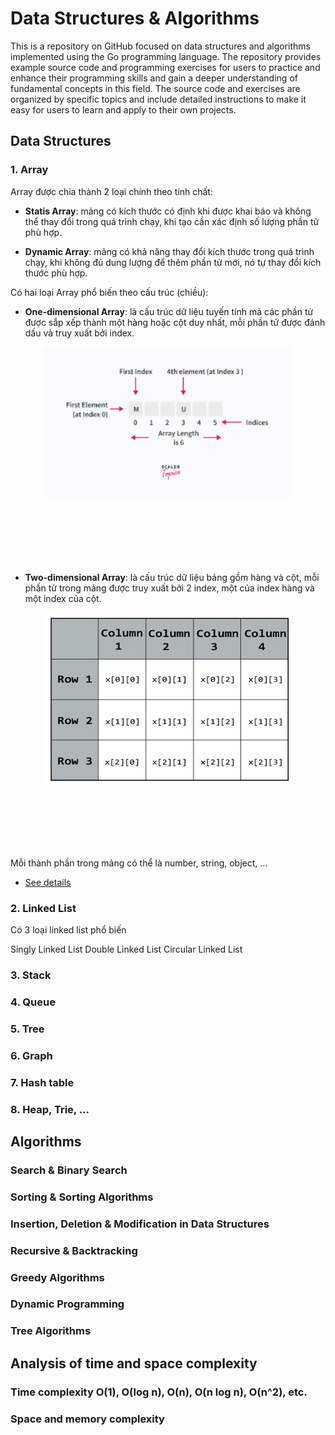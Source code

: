 # Data Structures & Algorithms
<p>This is a repository on GitHub focused on data structures and algorithms implemented using the Go programming language. The repository provides example source code and programming exercises for users to practice and enhance their programming skills and gain a deeper understanding of fundamental concepts in this field. The source code and exercises are organized by specific topics and include detailed instructions to make it easy for users to learn and apply to their own projects.</p>

## Data Structures
### 1. Array
Array được chia thành 2 loại chính theo tính chất:

- **Statis Array**: mảng có kích thước có định khi được khai báo và không thể thay đổi trong quá trình chạy, khi tạo cần xác định số lượng phần tử phù hợp.

- **Dynamic Array**: mảng có khả năng thay đổi kích thước trong quá trình chạy, khi không đủ dung lượng để thêm phần tử mới, nó tự thay đổi kích thước phù hợp.

Có hai loại Array phổ biến theo cấu trúc (chiều):

- **One-dimensional Array**: là cấu trúc dữ liệu tuyến tính mà các phần tử được sắp xếp thành một hàng hoặc cột duy nhất, mỗi phần tử được đánh dấu và truy xuất bởi index.
<div align="center">
    <img src="images/one-dimensional-array.png" style="width:400px; margin-bottom:100px">
</div>

- **Two-dimensional Array**: là cấu trúc dữ liệu bảng gồm hàng và cột, mỗi phần tử trong mảng được truy xuất bởi 2 index, một của index hàng và một index của cột.
<div align="center">
    <img src="images/two-dimensional-array.jpeg" style="width:400px; margin-bottom:100px">
</div>

Mỗi thành phần trong mảng có thể là number, string, object, ...
- [See details](./data-structure/README.md)

### 2. Linked List
Có 3 loại linked list phổ biến

Singly Linked List
Double Linked List
Circular Linked List

### 3. Stack
### 4. Queue
### 5. Tree
### 6. Graph
### 7. Hash table
### 8. Heap, Trie, ...

## Algorithms

### Search & Binary Search
### Sorting & Sorting Algorithms
### Insertion, Deletion & Modification in Data Structures
### Recursive & Backtracking
### Greedy Algorithms
### Dynamic Programming
### Tree Algorithms

## Analysis of time and space complexity

### Time complexity O(1), O(log n), O(n), O(n log n), O(n^2), etc.
### Space and memory complexity
